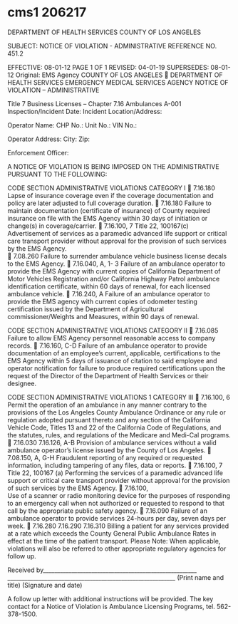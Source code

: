 # cms1 206217

DEPARTMENT OF HEALTH SERVICES 
COUNTY OF LOS ANGELES 
 
SUBJECT: NOTICE OF VIOLATION - ADMINISTRATIVE REFERENCE NO. 451.2 
 
EFFECTIVE: 08-01-12 PAGE 1 OF 1 
REVISED: 04-01-19 
SUPERSEDES: 08-01-12 
Original:  EMS Agency 
COUNTY OF LOS ANGELES  DEPARTMENT OF HEALTH SERVICES 
EMERGENCY MEDICAL SERVICES AGENCY 
NOTICE OF VIOLATION – ADMINISTRATIVE 
 
Title 7 Business Licenses – Chapter 7.16 Ambulances       A-001 
Inspection/Incident Date: Incident Location/Address: 
 
Operator Name: CHP No.: Unit No.: VIN No.: 
 
Operator Address: City: Zip:  
 
Enforcement Officer:  
 
 
A NOTICE OF VIOLATION IS BEING IMPOSED ON THE ADMINISTRATIVE PURSUANT TO THE FOLLOWING: 
 
 
CODE SECTION 
ADMINISTRATIVE VIOLATIONS CATEGORY I 
 7.16.180 
Lapse of insurance coverage even if the coverage documentation and policy are later adjusted to full coverage 
duration. 
 7.16.180 
Failure to maintain documentation (certificate of insurance) of County required insurance on file with the EMS 
Agency within 30 days of initiation or change(s) in coverage/carrier. 
 
7.16.100, 7 
Title 22, 100167(c) 
Advertisement of services as a paramedic advanced life support or critical care transport provider without 
approval for the provision of such services by the EMS Agency.  
 7.08.260 Failure to surrender ambulance vehicle business license decals to the EMS Agency. 
 7.16.040, A, 1- 3 
Failure of an ambulance operator to provide the EMS Agency with current copies of California Department of 
Motor Vehicles Registration and/or California Highway Patrol ambulance identification certificate, within 60 
days of renewal, for each licensed ambulance vehicle. 
 7.16.240, A 
Failure of an ambulance operator to provide the EMS agency with current copies of odometer testing 
certification issued by the Department of Agricultural commissioner/Weights and Measures, within 90 days of 
renewal. 
 
CODE SECTION 
ADMINISTRATIVE VIOLATIONS CATEGORY II 
 7.16.085 Failure to allow EMS Agency personnel reasonable access to company records. 
 7.16.160, C-D 
Failure of an ambulance operator to provide documentation of an employee’s current, applicable, certifications 
to the EMS Agency within 5 days of issuance of citation to said employee and operator notification for failure 
to produce required certifications upon the request of the Director of the Department of Health Services or 
their designee. 
 
CODE SECTION 
ADMINISTRATIVE VIOLATIONS
1 
CATEGORY III 
 7.16.100, 6 
Permit the operation of an ambulance in any manner contrary to the provisions of the Los Angeles County 
Ambulance Ordinance or any rule or regulation adopted pursuant thereto and any section of the California 
Vehicle Code, Titles 13 and 22 of the California Code of Regulations, and the statutes, rules, and regulations of 
the Medicare and Medi-Cal programs. 
 
7.16.030 
7.16.126, A-B 
Provision of ambulance services without a valid ambulance operator’s license issued by the County of Los 
Angeles. 
 7.08.150, A, G-H 
Fraudulent reporting of any required or requested information, including tampering of any files, data or 
reports. 
 
7.16.100, 7 
Title 22, 100167 (a) 
Performing the services of a paramedic advanced life support or critical care transport provider without 
approval for the provision of such services by the EMS Agency. 
 
7.16.100,  
Use of a scanner or radio monitoring device for the purposes of responding to an emergency call when not 
authorized or requested to respond to that call by the appropriate public safety agency. 
 7.16.090 Failure of an ambulance operator to provide services 24-hours per day, seven days per week. 
 
7.16.280 
7.16.290 
7.16.310 
Billing a patient for any services provided at a rate which exceeds the County General Public Ambulance Rates 
in effect at the time of the patient transport. 
Please Note:   When applicable, violations will also be referred to other appropriate regulatory agencies for follow up. 
 
Received by______________________________________________________     ___________________________________________________________ 
   (Print name and title)      (Signature and date) 
 
A follow up letter with additional instructions will be provided. The key contact for a Notice of Violation is Ambulance Licensing Programs, tel. 562-378-1500.
